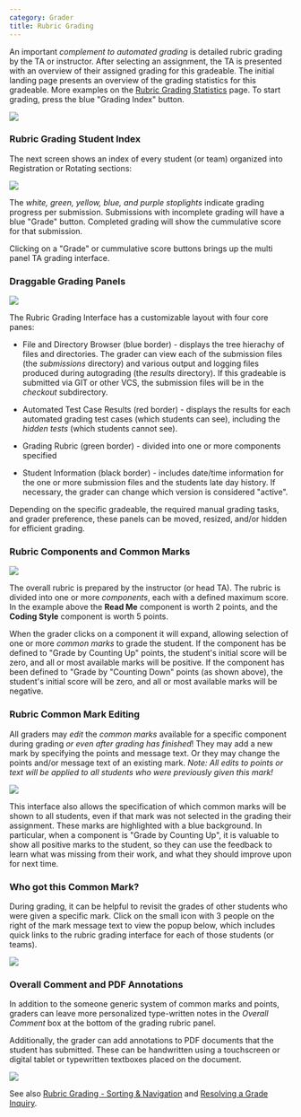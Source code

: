 ```yaml
---
category: Grader
title: Rubric Grading
---
```


An important *complement to automated grading* is detailed rubric
grading by the TA or instructor.  After selecting an assignment, the
TA is presented with an overview of their assigned grading for this
gradeable.  The initial landing page presents an overview of the
grading statistics for this gradeable.  More examples on the
[Rubric Grading Statistics](rubric_grading_statistics) page.
To start grading, press the blue "Grading Index" button.

![](/images/ta_grading/rubric_grading_overview.png)


### Rubric Grading Student Index

The next screen shows an index of every student (or team) organized
into Registration or Rotating sections:

![](/images/ta_grading/TA_index.png)

The *white, green, yellow, blue, and purple stoplights* indicate
grading progress per submission.  Submissions with incomplete grading
will have a blue "Grade" button.  Completed grading will show the
cummulative score for that submission.

Clicking on a "Grade" or cummulative score buttons brings up the
multi panel TA grading interface.


### Draggable Grading Panels

![](/images/ta_grading/TA_grading_panes.png)

The Rubric Grading Interface has a customizable layout with four core
panes:

* File and Directory Browser (blue border) - displays the tree
  hierachy of files and directories.  The grader can view each of the
  submission files (the *submissions* directory) and various output and
  logging files produced during autograding (the *results* directory).
  If this gradeable is submitted via GIT or other VCS, the submission
  files will be in the *checkout* subdirectory.  

* Automated Test Case Results (red border) - displays the results for
  each automated grading test cases (which students can see),
  including the *hidden tests* (which students cannot see).

* Grading Rubric (green border) - divided into one or more components specified

* Student Information (black border) - includes date/time information
  for the one or more submission files and the students late day
  history.  If necessary, the grader can change which version is
  considered "active".

Depending on the specific gradeable, the required manual grading
tasks, and grader preference, these panels can be moved, resized,
and/or hidden for efficient grading.


### Rubric Components and Common Marks

![](/images/ta_grading/rubric_grading_panels_1.png)

The overall rubric is prepared by the instructor (or head TA).  The
rubric is divided into one or more *components*, each with a defined
maximum score.  In the example above the **Read Me** component is
worth 2 points, and the **Coding Style** component is worth 5 points.

When the grader clicks on a component it will expand, allowing
selection of one or more *common marks* to grade the student.  If the
component has be defined to "Grade by Counting Up" points, the
student's initial score will be zero, and all or most available marks
will be positive.  If the component has been defined to "Grade by
"Counting Down" points (as shown above), the student's initial score
will be zero, and all or most available marks will be negative.


### Rubric Common Mark Editing 

All graders may *edit* the *common marks* available for a specific
component during grading *or even after grading has finished*!  They
may add a new mark by specifying the points and message text.  Or they
may change the points and/or message text of an existing mark.  *Note:
All edits to points or text will be applied to all students who were
previously given this mark!*


![](/images/ta_grading/rubric_grading_edit_rubric.png)


This interface also allows the specification of which common marks
will be shown to all students, even if that mark was not selected in
the grading their assignment.  These marks are highlighted with a blue
background.  In particular, when a component is "Grade by Counting
Up", it is valuable to show all positive marks to the student, so they
can use the feedback to learn what was missing from their work, and
what they should improve upon for next time.


### Who got this Common Mark?

During grading, it can be helpful to revisit the grades of other
students who were given a specific mark.  Click on the small icon with
3 people on the right of the mark message text to view the popup
below, which includes quick links to the rubric grading interface for
each of those students (or teams).

![](/images/ta_grading/rubric_grading_who_got_mark.png)


### Overall Comment and PDF Annotations

In addition to the someone generic system of common marks and points,
graders can leave more personalized type-written notes in the *Overall
Comment* box at the bottom of the grading rubric panel.

Additionally, the grader can add annotations to PDF documents that the
student has submitted.  These can be handwritten using a touchscreen
or digital tablet or typewritten textboxes placed on the document.

![](/images/ta_grading/rubric_grading_panels_2.png)




See also
[Rubric Grading - Sorting & Navigation](sorting_and_navigation) and
[Resolving a Grade Inquiry](grade_inquiry_grader).